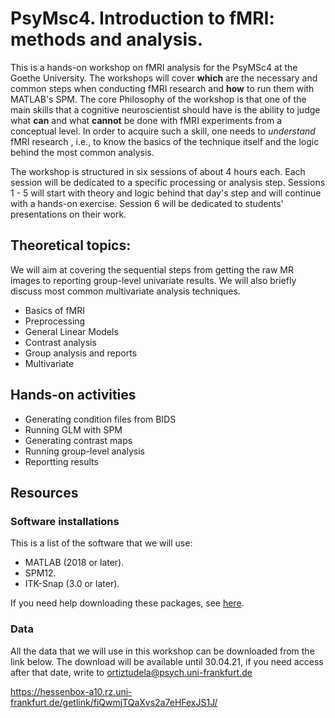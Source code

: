 # PsyMsc4. Introduction to fMRI: methods and analysis.


This is a hands-on workshop on fMRI analysis for the PsyMSc4 at the Goethe University. The workshops will cover **which** are the necessary and common steps when conducting fMRI research and **how** to run them with MATLAB's SPM. The core Philosophy of the workshop is that one of the main skills that a cognitive neuroscientist should have is the ability to judge what **can** and what **cannot** be done with fMRI experiments from a conceptual level. In order to acquire such a skill, one needs to *understand* fMRI research , i.e., to know the basics of the technique itself and the logic behind the most common analysis.

The workshop is structured in six sessions of about 4 hours each. Each session will be dedicated to a specific processing or analysis step. Sessions 1 - 5 will start with theory and logic behind that day's step and will continue with a hands-on exercise. Session 6 will be dedicated to students' presentations on their work.

## Theoretical topics:

We will aim at covering the sequential steps from getting the raw MR images to reporting group-level univariate results. We will also briefly discuss most common multivariate analysis techniques.

- Basics of fMRI
- Preprocessing
- General Linear Models
- Contrast analysis
- Group analysis and reports
- Multivariate

## Hands-on activities

- Generating condition files from BIDS
- Running GLM with SPM
- Generating contrast maps
- Running group-level analysis
- Reportting results

## Resources
### Software installations
This is a list of the software that we will use:

- MATLAB (2018 or later).
- SPM12.
- ITK-Snap (3.0 or later).

If you need help downloading these packages, see [here](https://github.com/ortiztud/fmri_analysis_intro/blob/main/slides/slides_software-installation.ppt).

### Data
All the data that we will use in this workshop can be downloaded from the link below. The download will be available until 30.04.21, if you need access after that date, write to ortiztudela@psych.uni-frankfurt.de

https://hessenbox-a10.rz.uni-frankfurt.de/getlink/fiQwmjTQaXvs2a7eHFexJS1J/
